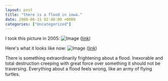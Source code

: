 ```yaml
---
layout: post
title: "there is a flood in iowa."
date: 2008-06-15 02:48:00 +0000
categories: ["Uncategorized"]
---
```


I took this picture in 2005:
![Image](http://farm1.static.flickr.com/21/34437784_ee57a323ef.jpg)
([link](http://www.flickr.com/photos/judytuna/34437784/in/set-750102/))

Here's what it looks like now:
![Image](http://cmsimg.press-citizen.com/apps/pbcsi.dll/bilde?NewTbl=1&Avis=D5&Dato=20080614&Kategori=NEWS01&Lopenr=806140801&Ref=PH&Item=14&Maxw=600&Maxh=500)
([link](http://www.press-citizen.com/apps/pbcs.dll/gallery?Site=D5&Date=20080614&Category=NEWS01&ArtNo=806140801&Ref=PH&Params=Itemnr=14))

There is something extraordinarily frightening about a flood. Inexorable and total destruction creeping with great force over something it should not be traversing. Everything about a flood feels wrong, like an army of flying turtles.
